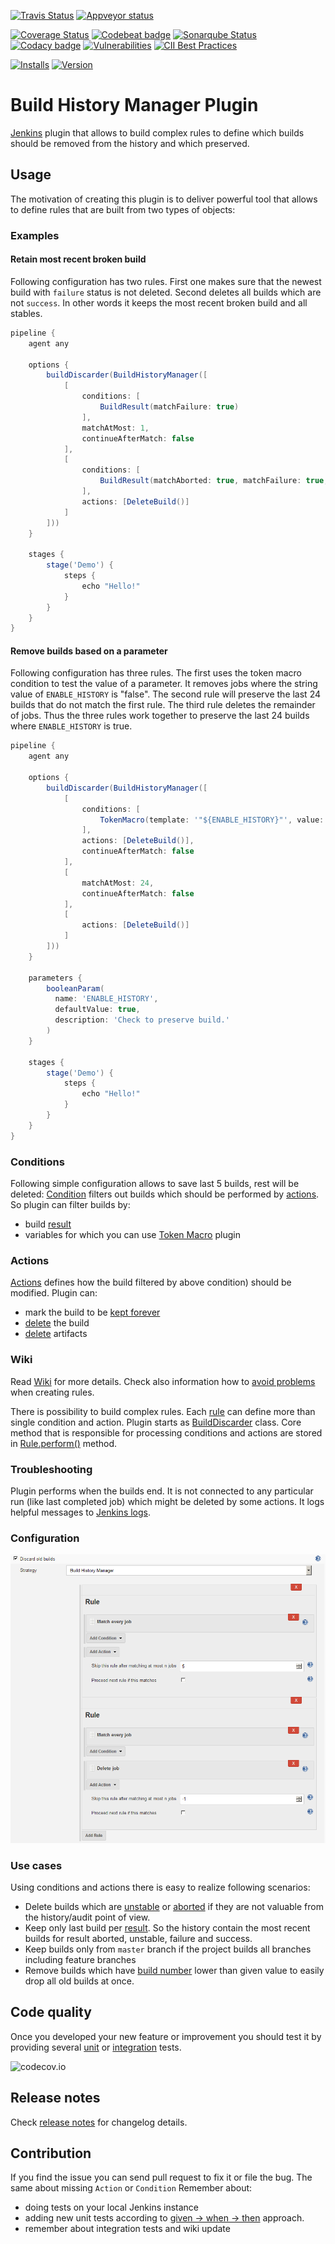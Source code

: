 [![Travis Status](https://img.shields.io/travis/jenkinsci/build-history-manager-plugin/master?label=Travis)](https://travis-ci.org/jenkinsci/build-history-manager-plugin)
[![Appveyor status](https://ci.appveyor.com/api/projects/status/cjto87m99168m6ea/branch/master?svg=true)](https://ci.appveyor.com/project/damianszczepanik/build-history-manager-plugin/branch/master)

[![Coverage Status](https://codecov.io/gh/jenkinsci/build-history-manager-plugin/branch/master/graph/badge.svg)](https://codecov.io/gh/jenkinsci/build-history-manager-plugin)
[![Codebeat badge](https://codebeat.co/badges/1b4fcf87-3eb3-4b57-a0fa-ad7258fda8ac)](https://codebeat.co/projects/github-com-jenkinsci-build-history-manager-plugin-master)
[![Sonarqube Status](https://sonarcloud.io/api/project_badges/measure?project=damianszczepanik_build-history-manager-plugin&metric=alert_status)](https://sonarcloud.io/dashboard?id=damianszczepanik_build-history-manager-plugin)
[![Codacy badge](https://api.codacy.com/project/badge/Grade/4094e20dc4dd43adaf77c6621583d2cf)](https://www.codacy.com/manual/damianszczepanik/build-history-manager-plugin)
[![Vulnerabilities](https://snyk.io/test/github/jenkinsci/build-history-manager-plugin/badge.svg)](https://app.snyk.io/org/damianszczepanik/project/aab2b0cc-41d6-41e7-a909-fbc9d09dc98d)
[![CII Best Practices](https://bestpractices.coreinfrastructure.org/projects/3370/badge)](https://bestpractices.coreinfrastructure.org/en/projects/3370)

[![Installs](https://img.shields.io/jenkins/plugin/i/build-history-manager.svg)](https://plugins.jenkins.io/build-history-manager)
[![Version](https://img.shields.io/jenkins/plugin/v/build-history-manager)](https://github.com/jenkinsci/build-history-manager-plugin/releases)

# Build History Manager Plugin
[Jenkins](https://jenkins.io/) plugin that allows to build complex rules to define which builds should be removed from the history and which preserved.

## Usage
The motivation of creating this plugin is to deliver powerful tool that allows to define rules that are built from two types of objects:

### Examples

#### Retain most recent broken build

Following configuration has two rules. First one makes sure that the newest build with `failure` status is not deleted.
Second deletes all builds which are not `success`. In other words it keeps the most recent broken build and all stables.
```groovy
pipeline {
    agent any

    options {
        buildDiscarder(BuildHistoryManager([
            [
                conditions: [
                    BuildResult(matchFailure: true)
                ],
                matchAtMost: 1,
                continueAfterMatch: false
            ],
            [
                conditions: [
                    BuildResult(matchAborted: true, matchFailure: true, matchUnstable: true)
                ],
                actions: [DeleteBuild()]
            ]
        ]))
    }

    stages {
        stage('Demo') {
            steps {
                echo "Hello!"
            }
        }
    }
}
```

#### Remove builds based on a parameter

Following configuration has three rules. The first uses the token macro condition to test
the value of a parameter. It removes jobs where the string value of `ENABLE_HISTORY` is "false". The second rule will preserve the last 24 builds that do not match the first rule. The third rule deletes the remainder of jobs. Thus the three rules work together to preserve the last 24 builds where `ENABLE_HISTORY` is true.

```groovy
pipeline {
    agent any

    options {
        buildDiscarder(BuildHistoryManager([
            [
                conditions: [
                    TokenMacro(template: '"${ENABLE_HISTORY}"', value: '"false"')
                ],
                actions: [DeleteBuild()],
                continueAfterMatch: false
            ],
            [
                matchAtMost: 24,
                continueAfterMatch: false
            ],
            [
                actions: [DeleteBuild()]
            ]
        ]))
    }

    parameters {
        booleanParam(
          name: 'ENABLE_HISTORY',
          defaultValue: true,
          description: 'Check to preserve build.'
        )
    }

    stages {
        stage('Demo') {
            steps {
                echo "Hello!"
            }
        }
    }
}
```


### Conditions
Following simple configuration allows to save last 5 builds, rest will be deleted:
[Condition](./src/main/java/pl/damianszczepanik/jenkins/buildhistorymanager/model/conditions/Condition.java) filters out builds which should be performed by [actions](./src/main/java/pl/damianszczepanik/jenkins/buildhistorymanager/model/actions/Action.java). So plugin can filter builds by:
- build [result](https://javadoc.jenkins-ci.org/hudson/model/Result.html)
- variables for which you can use [Token Macro](https://plugins.jenkins.io/token-macro) plugin

### Actions
[Actions](./src/main/java/pl/damianszczepanik/jenkins/buildhistorymanager/model/actions/Action.java) defines how the build filtered by above condition) should be modified. Plugin can:
- mark the build to be [kept forever]([https://javadoc.jenkins.io/hudson/model/Run.html#keepLog--)
- [delete](https://javadoc.jenkins.io/hudson/model/Run.html#delete--) the build
- [delete](https://javadoc.jenkins.io/hudson/model/Run.html#deleteArtifacts--) artifacts

### Wiki
Read [Wiki](https://github.com/jenkinsci/build-history-manager-plugin/wiki) for more details.
Check also information how to [avoid problems](https://github.com/jenkinsci/build-history-manager-plugin/wiki/Building-good-rules) when creating rules.

There is possibility to build complex rules. Each [rule](./src/main/java/pl/damianszczepanik/jenkins/buildhistorymanager/model/Rule.java) can define more than single condition and action.
Plugin starts as [BuildDiscarder](https://javadoc.jenkins.io/jenkins/model/BuildDiscarder.html) class. Core method that is responsible for processing conditions and actions are stored in [Rule.perform()](./src/main/java/pl/damianszczepanik/jenkins/buildhistorymanager/model/Rule.java) method.

### Troubleshooting
Plugin performs when the builds end. It is not connected to any particular run (like last completed job) which might be deleted by some actions. It logs helpful messages to [Jenkins logs](https://www.jenkins.io/doc/book/system-administration/viewing-logs/).

### Configuration
![feature overview page](./.README/configuration.png)

### Use cases
Using conditions and actions there is easy to realize following scenarios:
- Delete builds which are [unstable](https://javadoc.jenkins.io/hudson/model/Result.html#UNSTABLE) or [aborted](https://javadoc.jenkins.io/hudson/model/Result.html#ABORTED) if they are not valuable from the history/audit point of view.
- Keep only last build per [result](https://javadoc.jenkins.io/hudson/model/Result.html). So the history contain the most recent builds for result aborted, unstable, failure and success.
- Keep builds only from `master` branch if the project builds all branches including feature branches
- Remove builds which have [build number](https://javadoc.jenkins-ci.org/hudson/model/Run.html#getNumber--) lower than given value to easily drop all old builds at once.

## Code quality
Once you developed your new feature or improvement you should test it by providing several [unit](https://en.wikipedia.org/wiki/Unit_testing) or [integration](https://en.wikipedia.org/wiki/Integration_testing) tests.

![codecov.io](https://codecov.io/gh/jenkinsci/build-history-manager-plugin/branch/master/graphs/tree.svg)

## Release notes
Check [release notes](https://github.com/jenkinsci/build-history-manager-plugin/releases) for changelog details.

## Contribution
If you find the issue you can send pull request to fix it or file the bug.
The same about missing `Action` or `Condition`
Remember about:
- doing tests on your local Jenkins instance
- adding new unit tests according to [given -> when -> then](https://pl.wikipedia.org/wiki/Behavior-driven_development) approach.
- remember about integration tests and wiki update
